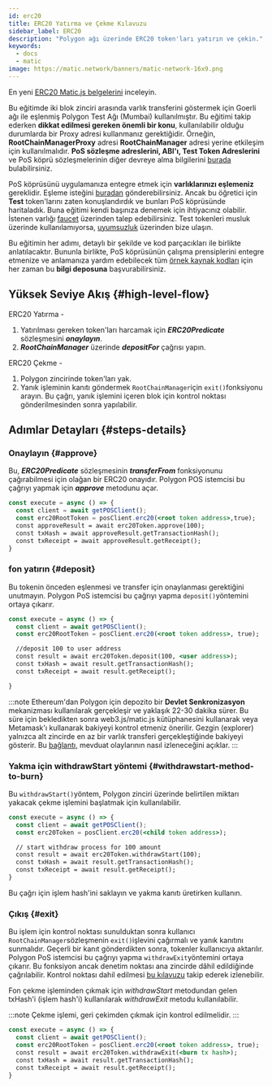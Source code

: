 ```yaml
---
id: erc20
title: ERC20 Yatırma ve Çekme Kılavuzu
sidebar_label: ERC20
description: "Polygon ağı üzerinde ERC20 token'ları yatırın ve çekin."
keywords:
  - docs
  - matic
image: https://matic.network/banners/matic-network-16x9.png
---
```


En yeni [ERC20 Matic.js belgelerini](https://maticnetwork.github.io/matic.js/docs/pos/erc20/) inceleyin.

Bu eğitimde iki blok zinciri arasında varlık transferini göstermek için Goerli ağı ile eşlenmiş Polygon Test Ağı (Mumbai) kullanılmıştır. Bu eğitimi takip ederken **dikkat edilmesi gereken önemli bir konu**, kullanılabilir olduğu durumlarda bir Proxy adresi kullanmanız gerektiğidir. Örneğin, **RootChainManagerProxy** adresi **RootChainManager** adresi yerine etkileşim için kullanılmalıdır. **PoS sözleşme adreslerini, ABI'ı, Test Token Adreslerini** ve PoS köprü sözleşmelerinin diğer devreye alma bilgilerini [burada](/docs/develop/ethereum-polygon/pos/deployment) bulabilirsiniz.

PoS köprüsünü uygulamanıza entegre etmek için **varlıklarınızı eşlemeniz** gereklidir. Eşleme isteğini [buradan](/docs/develop/ethereum-polygon/submit-mapping-request) gönderebilirsiniz. Ancak bu öğretici için **Test** token'larını zaten konuşlandırdık ve bunları PoS köprüsünde haritaladık. Buna eğitimi kendi başınıza denemek için ihtiyacınız olabilir. İstenen varlığı [faucet](https://faucet.polygon.technology/) üzerinden talep edebilirsiniz. Test tokenleri musluk üzerinde kullanılamıyorsa, [uyumsuzluk](https://discord.com/invite/0xPolygonn) üzerinden bize ulaşın.

Bu eğitimin her adımı, detaylı bir şekilde ve kod parçacıkları ile birlikte anlatılacaktır. Bununla birlikte, PoS köprüsünün çalışma prensiplerini entegre etmenize ve anlamanıza yardım edebilecek tüm [örnek kaynak kodları](https://github.com/maticnetwork/matic.js/tree/master/examples/pos) için her zaman bu **bilgi deposuna** başvurabilirsiniz.

## Yüksek Seviye Akış {#high-level-flow}

ERC20 Yatırma -

1. Yatırılması gereken token'ları harcamak için **_ERC20Predicate_** sözleşmesini **_onaylayın_**.
2. **_RootChainManager_** üzerinde **_depositFor_** çağrısı yapın.

ERC20 Çekme -

1. Polygon zincirinde token'ları yak.
2. Yanık işleminin kanıtı göndermek `RootChainManager`için `exit()`fonksiyonu arayın. Bu çağrı, yanık işlemini içeren blok için kontrol noktası gönderilmesinden sonra yapılabilir.

## Adımlar Detayları {#steps-details}

### Onaylayın {#approve}

Bu, **_ERC20Predicate_** sözleşmesinin **_transferFrom_** fonksiyonunu çağırabilmesi için olağan bir ERC20 onayıdır. Polygon POS istemcisi bu çağrıyı yapmak için **_approve_** metodunu açar.

```jsx
const execute = async () => {
  const client = await getPOSClient();
  const erc20RootToken = posClient.erc20(<root token address>,true);
  const approveResult = await erc20Token.approve(100);
  const txHash = await approveResult.getTransactionHash();
  const txReceipt = await approveResult.getReceipt();
}
```

### fon yatırın {#deposit}

Bu tokenin önceden eşlenmesi ve transfer için onaylanması gerektiğini unutmayın. Polygon PoS istemcisi bu çağrıyı yapma `deposit()`yöntemini ortaya çıkarır.

```jsx
const execute = async () => {
  const client = await getPOSClient();
  const erc20RootToken = posClient.erc20(<root token address>, true);

  //deposit 100 to user address
  const result = await erc20Token.deposit(100, <user address>);
  const txHash = await result.getTransactionHash();
  const txReceipt = await result.getReceipt();

}
```

:::note
Ethereum'dan Polygon için depozito bir **Devlet Senkronizasyon** mekanizması kullanılarak gerçekleşir ve yaklaşık 22-30 dakika sürer. Bu süre için bekledikten sonra web3.js/matic.js kütüphanesini kullanarak veya Metamask'ı kullanarak bakiyeyi kontrol etmeniz önerilir. Gezgin (explorer) yalnızca alt zincirde en az bir varlık transferi gerçekleştiğinde bakiyeyi gösterir. Bu [<ins>bağlantı,</ins>](/docs/develop/ethereum-polygon/pos/deposit-withdraw-event-pos) mevduat olaylarının nasıl izleneceğini açıklar.
:::

### Yakma için withdrawStart yöntemi {#withdrawstart-method-to-burn}

Bu `withdrawStart()`yöntem, Polygon zinciri üzerinde belirtilen miktarı yakacak çekme işlemini başlatmak için kullanılabilir.

```jsx
const execute = async () => {
  const client = await getPOSClient();
  const erc20Token = posClient.erc20(<child token address>);

  // start withdraw process for 100 amount
  const result = await erc20Token.withdrawStart(100);
  const txHash = await result.getTransactionHash();
  const txReceipt = await result.getReceipt();
}
```

Bu çağrı için işlem hash'ini saklayın ve yakma kanıtı üretirken kullanın.

### Çıkış {#exit}

Bu işlem için kontrol noktası sunulduktan sonra kullanıcı `RootChainManager`sözleşmenin `exit()`işlevini çağırmalı ve yanık kanıtını sunmalıdır. Geçerli bir kanıt gönderdikten sonra, tokenler kullanıcıya aktarılır. Polygon PoS istemcisi bu çağrıyı yapma `withdrawExit`yöntemini ortaya çıkarır. Bu fonksiyon ancak denetim noktası ana zincirde dâhil edildiğinde çağrılabilir. Kontrol noktası dahil edilmesi [bu kılavuzu](/docs/develop/ethereum-polygon/pos/deposit-withdraw-event-pos.md#checkpoint-events) takip ederek izlenebilir.

Fon çekme işleminden çıkmak için *withdrawStart* metodundan gelen txHash'i (işlem hash'i) kullanılarak *withdrawExit* metodu kullanılabilir.

:::note
Çekme işlemi, geri çekimden çıkmak için kontrol edilmelidir.
:::

```jsx
const execute = async () => {
  const client = await getPOSClient();
  const erc20RootToken = posClient.erc20(<root token address>, true);
  const result = await erc20Token.withdrawExit(<burn tx hash>);
  const txHash = await result.getTransactionHash();
  const txReceipt = await result.getReceipt();
}
```
